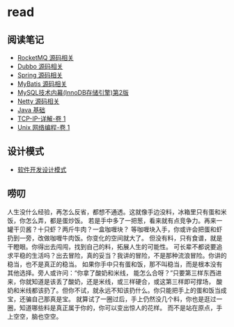 # read

## 阅读笔记

- [RocketMQ 源码相关](rocketmq/readme.md)
- [Dubbo 源码相关](dubbo/readme.md)
- [Spring 源码相关](spring/readme.md)
- [MyBatis 源码相关](mybatis/readme.md)
- [MySQL技术内幕(InnoDB存储引擎)第2版](mysql/MySQL技术内幕(InnoDB存储引擎)第2版/readme.md)
- [Netty 源码相关](netty/readme.md)
- [Java 基础](java/readme.md)
- [TCP-IP-详解-卷 1](/tcp-ip/TCP-IP-详解-卷1/readme.md)
- [Unix 网络编程-卷 1](/tcp-ip/Unix网络编程-卷1/readme.md)

## 设计模式

- [软件开发设计模式](design-patterns/readme.md)

## 唠叨

人生没什么经验，再怎么反省，都想不通透。这就像手边没料，冰箱里只有蛋和米饭，你怎么弄，都是蛋炒饭。
若是手中多了一把葱，看来就有点竞争力。再来一罐干贝酱？十只虾？两斤牛肉？一盒咖喱块？
等咖喱块入手，你或许会把蛋和虾扔到一旁，改做咖喱牛肉饭。你变化的空间就大了。
但没有料，只有食谱，就是干瞪眼。你得出去闯闯，找到自己的料，拓展人生的可能性。
可长辈不都说要追求平稳的生活吗？出去冒险，真的妥当？我讲的冒险，不是那种流浪冒险。你讲的稳当，也不是真正的稳当。
如果你手中只有蛋和饭，那不叫稳当，而是根本没有其他选择。旁人或许问：“你拿了酸奶和米线，
能怎么合呀？”只要第三样东西进来，你就知道是该丢了酸奶，还是米线，或三样硬合，或这第三样即可撑场，
酸奶和米线都该扔了。但你不试，就永远不知该扔什么。你只能把手上的蛋和饭当成宝，还骗自己那真是宝。
就算试了一圈过后，手上仍然没几个料，你也是逛过一圈，知道哪些料是真正属于你的，你可以变出惊人的花样。
而不是站在原点，手上空空，脑也空空。
